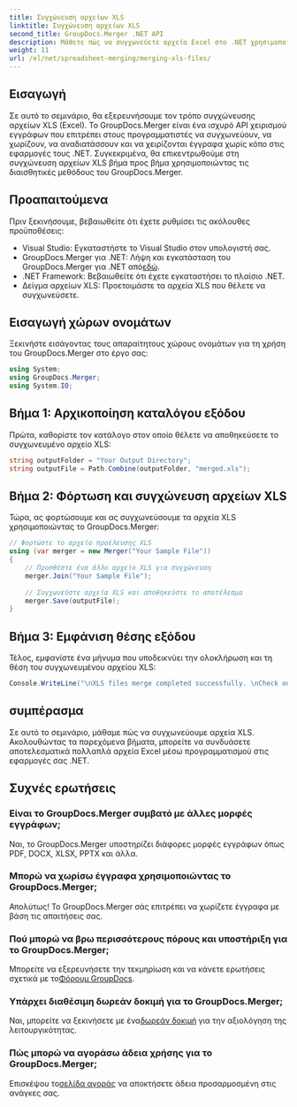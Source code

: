 ```yaml
---
title: Συγχώνευση αρχείων XLS
linktitle: Συγχώνευση αρχείων XLS
second_title: GroupDocs.Merger .NET API
description: Μάθετε πώς να συγχωνεύετε αρχεία Excel στο .NET χρησιμοποιώντας το GroupDocs.Merger για απρόσκοπτη επεξεργασία εγγράφων. Ακολουθήστε το βήμα προς βήμα σεμινάριο μας.
weight: 11
url: /el/net/spreadsheet-merging/merging-xls-files/
---
```

## Εισαγωγή
Σε αυτό το σεμινάριο, θα εξερευνήσουμε τον τρόπο συγχώνευσης αρχείων XLS (Excel). Το GroupDocs.Merger είναι ένα ισχυρό API χειρισμού εγγράφων που επιτρέπει στους προγραμματιστές να συγχωνεύουν, να χωρίζουν, να αναδιατάσσουν και να χειρίζονται έγγραφα χωρίς κόπο στις εφαρμογές τους .NET. Συγκεκριμένα, θα επικεντρωθούμε στη συγχώνευση αρχείων XLS βήμα προς βήμα χρησιμοποιώντας τις διαισθητικές μεθόδους του GroupDocs.Merger.
## Προαπαιτούμενα
Πριν ξεκινήσουμε, βεβαιωθείτε ότι έχετε ρυθμίσει τις ακόλουθες προϋποθέσεις:
- Visual Studio: Εγκαταστήστε το Visual Studio στον υπολογιστή σας.
-  GroupDocs.Merger για .NET: Λήψη και εγκατάσταση του GroupDocs.Merger για .NET από[εδώ](https://releases.groupdocs.com/merger/net/).
- .NET Framework: Βεβαιωθείτε ότι έχετε εγκαταστήσει το πλαίσιο .NET.
- Δείγμα αρχείων XLS: Προετοιμάστε τα αρχεία XLS που θέλετε να συγχωνεύσετε.

## Εισαγωγή χώρων ονομάτων
Ξεκινήστε εισάγοντας τους απαραίτητους χώρους ονομάτων για τη χρήση του GroupDocs.Merger στο έργο σας:
```csharp
using System; 
using GroupDocs.Merger;
using System.IO;
```
## Βήμα 1: Αρχικοποίηση καταλόγου εξόδου
Πρώτα, καθορίστε τον κατάλογο στον οποίο θέλετε να αποθηκεύσετε το συγχωνευμένο αρχείο XLS:
```csharp
string outputFolder = "Your Output Directory";
string outputFile = Path.Combine(outputFolder, "merged.xls");
```
## Βήμα 2: Φόρτωση και συγχώνευση αρχείων XLS
Τώρα, ας φορτώσουμε και ας συγχωνεύσουμε τα αρχεία XLS χρησιμοποιώντας το GroupDocs.Merger:
```csharp
// Φορτώστε το αρχείο προέλευσης XLS
using (var merger = new Merger("Your Sample File"))
{
    // Προσθέστε ένα άλλο αρχείο XLS για συγχώνευση
    merger.Join("Your Sample File");
    
    // Συγχωνεύστε αρχεία XLS και αποθηκεύστε το αποτέλεσμα
    merger.Save(outputFile);
}
```
## Βήμα 3: Εμφάνιση θέσης εξόδου
Τέλος, εμφανίστε ένα μήνυμα που υποδεικνύει την ολοκλήρωση και τη θέση του συγχωνευμένου αρχείου XLS:
```csharp
Console.WriteLine("\nXLS files merge completed successfully. \nCheck output in {0}", outputFolder);
```

## συμπέρασμα
Σε αυτό το σεμινάριο, μάθαμε πώς να συγχωνεύουμε αρχεία XLS. Ακολουθώντας τα παρεχόμενα βήματα, μπορείτε να συνδυάσετε αποτελεσματικά πολλαπλά αρχεία Excel μέσω προγραμματισμού στις εφαρμογές σας .NET.

## Συχνές ερωτήσεις
### Είναι το GroupDocs.Merger συμβατό με άλλες μορφές εγγράφων;
Ναι, το GroupDocs.Merger υποστηρίζει διάφορες μορφές εγγράφων όπως PDF, DOCX, XLSX, PPTX και άλλα.
### Μπορώ να χωρίσω έγγραφα χρησιμοποιώντας το GroupDocs.Merger;
Απολύτως! Το GroupDocs.Merger σάς επιτρέπει να χωρίζετε έγγραφα με βάση τις απαιτήσεις σας.
### Πού μπορώ να βρω περισσότερους πόρους και υποστήριξη για το GroupDocs.Merger;
Μπορείτε να εξερευνήσετε την τεκμηρίωση και να κάνετε ερωτήσεις σχετικά με το[Φόρουμ GroupDocs](https://forum.groupdocs.com/c/merger/32).
### Υπάρχει διαθέσιμη δωρεάν δοκιμή για το GroupDocs.Merger;
 Ναι, μπορείτε να ξεκινήσετε με ένα[δωρεάν δοκιμή](https://releases.groupdocs.com/) για την αξιολόγηση της λειτουργικότητας.
### Πώς μπορώ να αγοράσω άδεια χρήσης για το GroupDocs.Merger;
 Επισκέψου το[σελίδα αγοράς](https://purchase.groupdocs.com/buy) να αποκτήσετε άδεια προσαρμοσμένη στις ανάγκες σας.